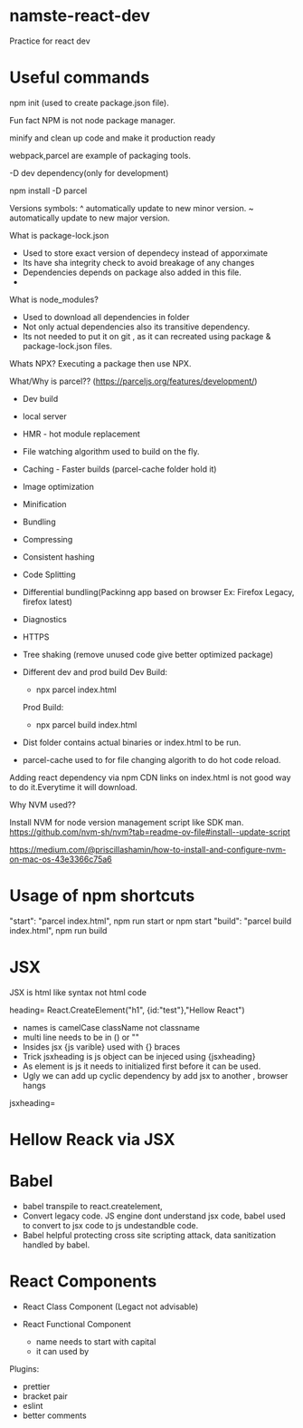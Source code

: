# namste-react-dev
Practice for react dev 

# Useful commands

npm init (used to create package.json file). 

Fun fact NPM is not node package manager.

minify and clean up code and make it production ready

webpack,parcel are example of packaging tools.

-D dev dependency(only for development)

npm install -D parcel

Versions symbols:
^ automatically update to new minor version.
~ automatically update to new major version.

What is package-lock.json
- Used to store exact version of dependecy instead of apporximate
- Its have sha integrity check to avoid breakage of any changes
- Dependencies depends on package also added in this file.
- 

What is node_modules?
- Used to download all dependencies in folder
- Not only actual dependencies also its transitive dependency.
- Its not needed to put it on git , as it can recreated using package & package-lock.json files.

Whats NPX?
Executing a package then use NPX.


What/Why is parcel??
(https://parceljs.org/features/development/)
- Dev build
- local server
- HMR - hot module replacement
- File watching algorithm used to build on the fly.
- Caching - Faster builds (parcel-cache folder hold it)
- Image optimization
- Minification
- Bundling
- Compressing
- Consistent hashing
- Code Splitting
- Differential bundling(Packinng app based on browser Ex: Firefox Legacy, firefox latest)
- Diagnostics
- HTTPS 
- Tree shaking (remove unused code give better optimized package)
- Different dev and prod build
	Dev Build:
	- npx parcel index.html

	Prod Build: 
	- npx parcel build index.html
- Dist folder contains actual binaries or index.html to be run.
- parcel-cache used to for file changing algorith to do hot code reload.


Adding react dependency via npm
CDN links on index.html is not good way to do it.Everytime it will download.


Why NVM used??

Install NVM for node version management script like SDK man.
https://github.com/nvm-sh/nvm?tab=readme-ov-file#install--update-script

https://medium.com/@priscillashamin/how-to-install-and-configure-nvm-on-mac-os-43e3366c75a6


# Usage of npm shortcuts

"start": "parcel index.html", npm run start or npm start
 "build": "parcel build index.html", npm run build

# JSX

JSX is html like syntax not html code

heading= React.CreateElement("h1", {id:"test"},"Hellow React")

- names is camelCase className not classname
- multi line needs to be in () or ""
- Insides jsx {js varible} used with {} braces
- Trick jsxheading is js object can be injeced using {jsxheading}
- As element is js it needs to initialized first before it can be used.
- Ugly we can add up cyclic dependency by add jsx to another , browser hangs


jsxheading= <h1 id="test">Hellow Reack via JSX </h1>


# Babel
- babel transpile to react.createlement,
- Convert legacy code.
JS engine dont understand jsx code, babel used to convert to jsx code to js undestandble code.
- Babel helpful protecting cross site scripting attack, data sanitization handled by babel.


# React Components

- React Class Component (Legact not advisable)




- React Functional Component
	- name needs to start with capital
	- it can used by <Title /> babel converts it to react element
	- visit this commit for detailed working b3007dcc19a5f9bea6c6f525ca63db561c1a061b
	- Same way of using js object
		- const Title=()=> <h1>Hellow from title test</h1>
		- {Title()}
		- <Title />
		- <Title></Title> 







Plugins:
- prettier
- bracket pair
- eslint
- better comments









